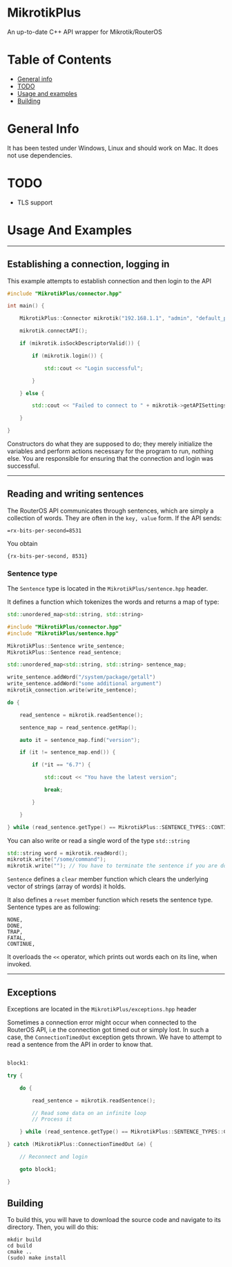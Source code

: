 # MikrotikPlus
An up-to-date C++ API wrapper for Mikrotik/RouterOS

# Table of Contents
* [General info](#general-info)
* [TODO](#todo)
* [Usage and examples](#usage-and-examples)
* [Building](#building)

# General Info

It has been tested under Windows, Linux and should work on Mac.
It does not use dependencies.

# TODO

* TLS support

# Usage And Examples

___
## Establishing a connection, logging in

This example attempts to establish connection and then login to the API

```cpp
#include "MikrotikPlus/connector.hpp"

int main() {

	MikrotikPlus::Connector mikrotik("192.168.1.1", "admin", "default_pass", 8728); // Constructors an API Wrapper object

    mikrotik.connectAPI();

    if (mikrotik.isSockDescriptorValid()) {

        if (mikrotik.login()) {

            std::cout << "Login successful";

        }

    } else {

        std::cout << "Failed to connect to " + mikrotik->getAPISettings().getIP() + ":" + std::to_string(mikrotik->getAPISettings().getPort());

    }

}
```

Constructors do what they are supposed to do; they merely initialize the variables and perform actions necessary for the program to run, nothing else.
You are responsible for ensuring that the connection and login was successful.

___
## Reading and writing sentences

The RouterOS API communicates through sentences, which are simply a collection of words.
They are often in the `key, value` form. If the API sends:
```
=rx-bits-per-second=8531
```
You obtain
```
{rx-bits-per-second, 8531}
```

### Sentence type

The `Sentence` type is located in the `MikrotikPlus/sentence.hpp` header.

It defines a function which tokenizes the words and returns a map of type:
```cpp
std::unordered_map<std::string, std::string>
```

```cpp
#include "MikrotikPlus/connector.hpp"
#include "MikrotikPlus/sentence.hpp"

MikrotikPlus::Sentence write_sentence;
MikrotikPlus::Sentence read_sentence;

std::unordered_map<std::string, std::string> sentence_map;

write_sentence.addWord("/system/package/getall")
write_sentence.addWord("some additional argument")
mikrotik_connection.write(write_sentence);

do {

	read_sentence = mikrotik.readSentence();

    sentence_map = read_sentence.getMap();

    auto it = sentence_map.find("version");

	if (it != sentence_map.end()) {

        if (*it == "6.7") {

	    	std::cout << "You have the latest version";

            break;

        }

	}

} while (read_sentence.getType() == MikrotikPlus::SENTENCE_TYPES::CONTINUE);

```

You can also write or read a single word of the type `std::string`

```cpp
std::string word = mikrotik.readWord();
mikrotik.write("/some/command");
mikrotik.write(""); // You have to terminate the sentence if you are done with constructing it
```

`Sentence` defines a `clear` member function which clears the underlying vector of strings (array of words) it holds.

It also defines a `reset` member function which resets the sentence type. Sentence types are as following:
```
NONE,
DONE,
TRAP,
FATAL,
CONTINUE,
```

It overloads the `<<` operator, which prints out words each on its line, when invoked.

___
## Exceptions

Exceptions are located in the `MikrotikPlus/exceptions.hpp` header

Sometimes a connection error might occur when connected to the RouterOS API, i.e the connection got timed out or simply lost. In such a case, the `ConnectionTimedOut` exception gets thrown. We have to attempt to read a sentence from the API in order to know that.

```cpp

block1:

try {

    do {

	    read_sentence = mikrotik.readSentence();

        // Read some data on an infinite loop
        // Process it

    } while (read_sentence.getType() == MikrotikPlus::SENTENCE_TYPES::CONTINUE);

} catch (MikrotikPlus::ConnectionTimedOut &e) {

    // Reconnect and login

    goto block1;

}
```

## Building

To build this, you will have to download the source code and navigate to its directory. Then, you will do this:
```
mkdir build
cd build
cmake ..
(sudo) make install
```
